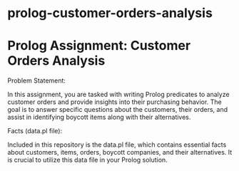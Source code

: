 # prolog-customer-orders-analysis

# Prolog Assignment: Customer Orders Analysis
Problem Statement:

In this assignment, you are tasked with writing Prolog predicates to analyze customer orders and provide insights into their purchasing behavior. The goal is to answer specific questions about the customers, their orders, and assist in identifying boycott items along with their alternatives.
<br>

Facts (data.pl file):

Included in this repository is the data.pl file, which contains essential facts about customers, items, orders, boycott companies, and their alternatives. It is crucial to utilize this data file in your Prolog solution.
